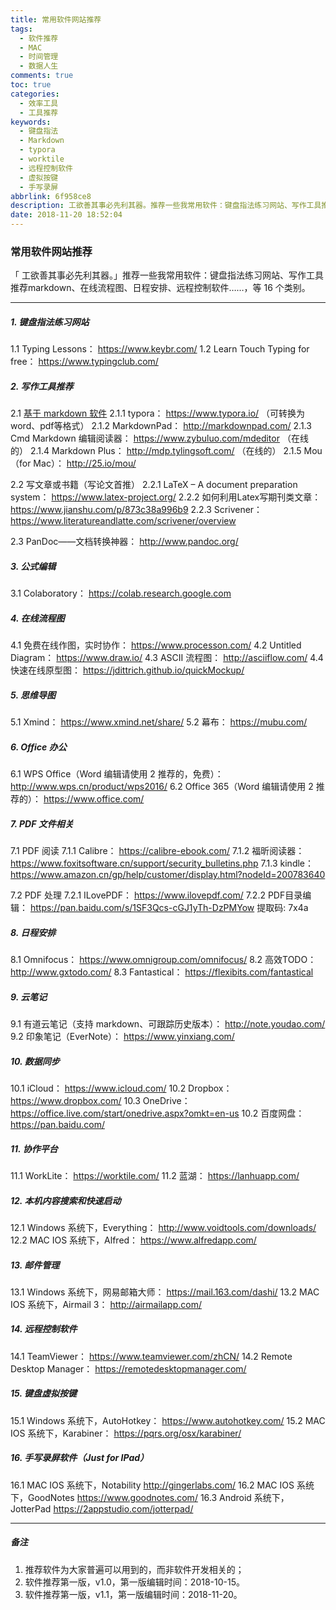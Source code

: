 ```yaml
---
title: 常用软件网站推荐
tags:
  - 软件推荐
  - MAC
  - 时间管理
  - 数据人生
comments: true
toc: true
categories:
  - 效率工具
  - 工具推荐
keywords:
  - 键盘指法
  - Markdown
  - typora
  - worktile
  - 远程控制软件
  - 虚拟按键
  - 手写录屏
abbrlink: 6f958ce8
description: 工欲善其事必先利其器。推荐一些我常用软件：键盘指法练习网站、写作工具推荐markdown、在线流程图、日程安排、远程控制软件……，等 16 个类别。
date: 2018-11-20 18:52:04
---
```

<script type="text/javascript" src="/js/src/bai.js"></script>

### 常用软件网站推荐

>
「 工欲善其事必先利其器。」推荐一些我常用软件：键盘指法练习网站、写作工具推荐markdown、在线流程图、日程安排、远程控制软件……，等 16 个类别。
>

---
##### 1. 键盘指法练习网站
>
 1.1 Typing Lessons： https://www.keybr.com/
 1.2 Learn Touch Typing for free： https://www.typingclub.com/
>

##### 2. 写作工具推荐
>
2.1 [基于 markdown 软件](/archives/e0c74487.html)
    2.1.1 typora： https://www.typora.io/ （可转换为 word、pdf等格式）
    2.1.2 MarkdownPad： http://markdownpad.com/
    2.1.3 Cmd Markdown 编辑阅读器： https://www.zybuluo.com/mdeditor （在线的）
    2.1.4 Markdown Plus： http://mdp.tylingsoft.com/ （在线的）
    2.1.5 Mou（for Mac）： http://25.io/mou/

2.2 写文章或书籍（写论文首推）
    2.2.1 LaTeX – A document preparation system： https://www.latex-project.org/
    2.2.2 如何利用Latex写期刊类文章： https://www.jianshu.com/p/873c38a996b9
    2.2.3 Scrivener： https://www.literatureandlatte.com/scrivener/overview

2.3 PanDoc——文档转换神器： http://www.pandoc.org/
>
##### 3. 公式编辑
>
3.1 Colaboratory： https://colab.research.google.com
>

##### 4. 在线流程图
>
4.1 免费在线作图，实时协作： https://www.processon.com/
4.2 Untitled Diagram： https://www.draw.io/
4.3 ASCII 流程图： http://asciiflow.com/
4.4 快速在线原型图： https://jdittrich.github.io/quickMockup/
>

##### 5. 思维导图
>
5.1 Xmind： https://www.xmind.net/share/
5.2 幕布： https://mubu.com/
>

##### 6. Office 办公
>
6.1 WPS Office（Word 编辑请使用 2 推荐的，免费）： http://www.wps.cn/product/wps2016/
6.2 Office 365（Word 编辑请使用 2 推荐的）： https://www.office.com/
>
##### 7. PDF 文件相关
>
7.1 PDF 阅读
    7.1.1 Calibre： https://calibre-ebook.com/
    7.1.2 福昕阅读器： https://www.foxitsoftware.cn/support/security_bulletins.php
    7.1.3 kindle： https://www.amazon.cn/gp/help/customer/display.html?nodeId=200783640

7.2 PDF 处理
    7.2.1 ILovePDF： https://www.ilovepdf.com/
    7.2.2 PDF目录编辑： https://pan.baidu.com/s/1SF3Qcs-cGJ1yTh-DzPMYow 提取码: 7x4a
>


##### 8. 日程安排
>
8.1 Omnifocus： https://www.omnigroup.com/omnifocus/
8.2 高效TODO： http://www.gxtodo.com/
8.3 Fantastical： https://flexibits.com/fantastical
>

##### 9. 云笔记
>
9.1 有道云笔记（支持 markdown、可跟踪历史版本）： http://note.youdao.com/
9.2 印象笔记（EverNote）： https://www.yinxiang.com/
>

##### 10. 数据同步
>
10.1 iCloud： https://www.icloud.com/
10.2 Dropbox： https://www.dropbox.com/
10.3 OneDrive： https://office.live.com/start/onedrive.aspx?omkt=en-us
10.2 百度网盘： https://pan.baidu.com/
>

##### 11. 协作平台
>
11.1 WorkLite： https://worktile.com/
11.2 蓝湖： https://lanhuapp.com/
>

##### 12. 本机内容搜索和快速启动
>
12.1 Windows 系统下，Everything： http://www.voidtools.com/downloads/
12.2 MAC IOS 系统下，Alfred： https://www.alfredapp.com/
>

##### 13. 邮件管理
>
13.1 Windows 系统下，网易邮箱大师： https://mail.163.com/dashi/
13.2 MAC IOS 系统下，Airmail 3： http://airmailapp.com/
>
##### 14. 远程控制软件
>
14.1 TeamViewer： https://www.teamviewer.com/zhCN/
14.2 Remote Desktop Manager： https://remotedesktopmanager.com/
>

##### 15. 键盘虚拟按键
>
15.1 Windows 系统下，AutoHotkey： https://www.autohotkey.com/
15.2 MAC IOS 系统下，Karabiner： https://pqrs.org/osx/karabiner/
>

##### 16. 手写录屏软件（Just for IPad）
>
16.1 MAC IOS 系统下，Notability http://gingerlabs.com/
16.2 MAC IOS 系统下，GoodNotes  https://www.goodnotes.com/
16.3 Android 系统下，JotterPad https://2appstudio.com/jotterpad/
>

---

##### 备注
>
1. 推荐软件为大家普遍可以用到的，而非软件开发相关的；
2. 软件推荐第一版，v1.0，第一版编辑时间：2018-10-15。
3. 软件推荐第一版，v1.1，第一版编辑时间：2018-11-20。
>
